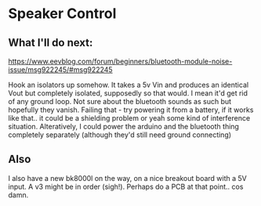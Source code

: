 # Speaker Control

## What I'll do next:

https://www.eevblog.com/forum/beginners/bluetooth-module-noise-issue/msg922245/#msg922245  

Hook an isolators up somehow.
It takes a 5v Vin and produces an identical Vout but completely isolated, supposedly so that would. I mean it'd get rid of any ground loop. 
Not sure about the bluetooth sounds as such but hopefully they vanish.
Failing that - try powering it from a battery, if it works like that.. it could be a shielding problem or yeah some kind of interference situation.
Alteratively, I could power the arduino and the bluetooth thing completely separately (although they'd still need ground connecting)

## Also 

I also have a new bk8000l on the way, on a nice breakout board with a 5V input. A v3 might be in order (sigh!).
Perhaps do a PCB at that point.. cos damn.
